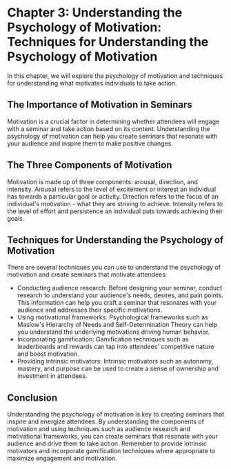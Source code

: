 Chapter 3: Understanding the Psychology of Motivation: Techniques for Understanding the Psychology of Motivation
================================================================================================================

In this chapter, we will explore the psychology of motivation and techniques for understanding what motivates individuals to take action.

The Importance of Motivation in Seminars
----------------------------------------

Motivation is a crucial factor in determining whether attendees will engage with a seminar and take action based on its content. Understanding the psychology of motivation can help you create seminars that resonate with your audience and inspire them to make positive changes.

The Three Components of Motivation
----------------------------------

Motivation is made up of three components: arousal, direction, and intensity. Arousal refers to the level of excitement or interest an individual has towards a particular goal or activity. Direction refers to the focus of an individual's motivation - what they are striving to achieve. Intensity refers to the level of effort and persistence an individual puts towards achieving their goals.

Techniques for Understanding the Psychology of Motivation
---------------------------------------------------------

There are several techniques you can use to understand the psychology of motivation and create seminars that motivate attendees:

* Conducting audience research: Before designing your seminar, conduct research to understand your audience's needs, desires, and pain points. This information can help you craft a seminar that resonates with your audience and addresses their specific motivations.
* Using motivational frameworks: Psychological frameworks such as Maslow's Hierarchy of Needs and Self-Determination Theory can help you understand the underlying motivations driving human behavior.
* Incorporating gamification: Gamification techniques such as leaderboards and rewards can tap into attendees' competitive nature and boost motivation.
* Providing intrinsic motivators: Intrinsic motivators such as autonomy, mastery, and purpose can be used to create a sense of ownership and investment in attendees.

Conclusion
----------

Understanding the psychology of motivation is key to creating seminars that inspire and energize attendees. By understanding the components of motivation and using techniques such as audience research and motivational frameworks, you can create seminars that resonate with your audience and drive them to take action. Remember to provide intrinsic motivators and incorporate gamification techniques where appropriate to maximize engagement and motivation.
